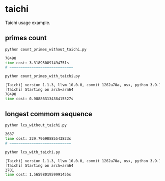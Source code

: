 # taichi
Taichi usage example.

## primes count

```sh
python count_primes_without_taichi.py

78498
time cost: 3.318950891494751s
# =============================

python count_primes_with_taichi.py

[Taichi] version 1.1.3, llvm 10.0.0, commit 1262a70a, osx, python 3.9.12
[Taichi] Starting on arch=arm64
78498
time cost: 0.08886313438415527s
```

## longest commom sequence

```sh
python lcs_without_taichi.py

2687
time cost: 229.79690885543823s
# ============================

python lcs_with_taichi.py

[Taichi] version 1.1.3, llvm 10.0.0, commit 1262a70a, osx, python 3.9.12
[Taichi] Starting on arch=arm64
2701
time cost: 1.5659801959991455s
```
